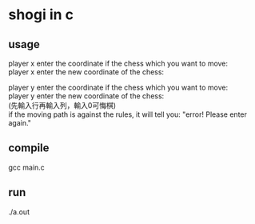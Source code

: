 # shogi in c

## usage
player x enter the coordinate if the chess which you want to move:<br />
player x enter the new coordinate of the chess:<br />

player y enter the coordinate if the chess which you want to move:<br />
player y enter the new coordinate of the chess:<br />
(先輸入行再輸入列，輸入0可悔棋)<br />
if the moving path is against the rules, it will tell you: "error! Please enter again."<br />

## compile
gcc main.c

## run
./a.out
